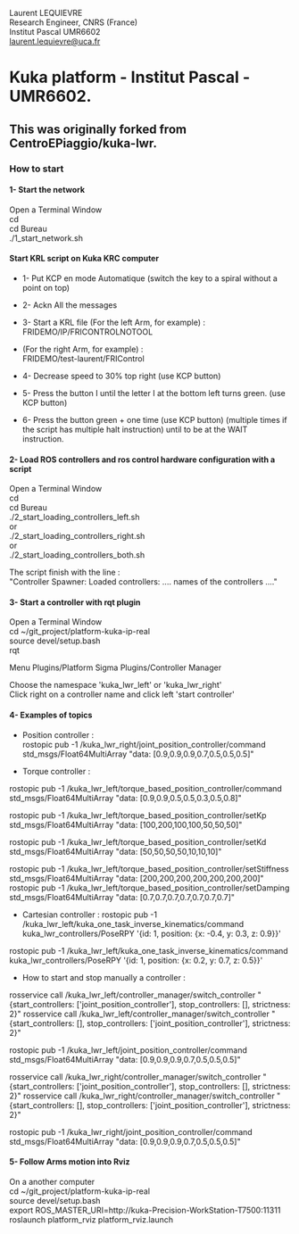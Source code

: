 Laurent LEQUIEVRE<br/>
Research Engineer, CNRS (France)<br/>
Institut Pascal UMR6602<br/>
laurent.lequievre@uca.fr<br/>

# Kuka platform - Institut Pascal - UMR6602.
## This was originally forked from CentroEPiaggio/kuka-lwr.


### How to start

#### 1- Start the network
Open a Terminal Window<br/>
cd<br/>
cd Bureau<br/>
./1_start_network.sh<br/>

#### Start KRL script on Kuka KRC computer
- 1- Put KCP en mode Automatique (switch the key to a spiral without a point on top)<br/>

- 2- Ackn All the messages<br/>
 
- 3- Start a KRL file (For the left Arm, for example) :<br/>
FRIDEMO/IP/FRICONTROLNOTOOL<br/>

- (For the right Arm, for example) :<br/>
FRIDEMO/test-laurent/FRIControl<br/>

- 4- Decrease speed to 30% top right (use KCP button)<br/>

- 5- Press the button I until the letter I at the bottom left turns green. (use KCP button)<br/>

- 6- Press the button green + one time (use KCP button) (multiple times if the script has multiple halt instruction) until to be at the WAIT instruction.<br/>

#### 2- Load ROS controllers and ros control hardware configuration with a script
Open a Terminal Window<br/>
cd<br/>
cd Bureau<br/>
./2_start_loading_controllers_left.sh<br/>
or<br/>
./2_start_loading_controllers_right.sh<br/>
or<br/>
./2_start_loading_controllers_both.sh<br/>

The script finish with the line :<br/>
"Controller Spawner: Loaded controllers: .... names of the controllers ...."


#### 3- Start a controller with rqt plugin

Open a Terminal Window<br/>
cd ~/git_project/platform-kuka-ip-real<br/>
source devel/setup.bash<br/>
rqt<br/>

Menu Plugins/Platform Sigma Plugins/Controller Manager<br/>

Choose the namespace 'kuka_lwr_left' or 'kuka_lwr_right'<br/>
Click right on a controller name and click left 'start controller'<br/>


#### 4- Examples of topics

- Position controller :<br/>
rostopic pub -1 /kuka_lwr_right/joint_position_controller/command std_msgs/Float64MultiArray "data: [0.9,0.9,0.9,0.7,0.5,0.5,0.5]"

- Torque controller :<br/>

rostopic pub -1 /kuka_lwr_left/torque_based_position_controller/command std_msgs/Float64MultiArray "data: [0.9,0.9,0.5,0.5,0.3,0.5,0.8]"

rostopic pub -1 /kuka_lwr_left/torque_based_position_controller/setKp std_msgs/Float64MultiArray "data: [100,200,100,100,50,50,50]"

rostopic pub -1 /kuka_lwr_left/torque_based_position_controller/setKd std_msgs/Float64MultiArray "data: [50,50,50,50,10,10,10]"

rostopic pub -1 /kuka_lwr_left/torque_based_position_controller/setStiffness std_msgs/Float64MultiArray "data: [200,200,200,200,200,200,200]"
rostopic pub -1 /kuka_lwr_left/torque_based_position_controller/setDamping std_msgs/Float64MultiArray "data: [0.7,0.7,0.7,0.7,0.7,0.7,0.7]"


- Cartesian controller :
rostopic pub -1 /kuka_lwr_left/kuka_one_task_inverse_kinematics/command kuka_lwr_controllers/PoseRPY '{id: 1, position: {x: -0.4, y: 0.3, z: 0.9}}'

rostopic pub -1 /kuka_lwr_left/kuka_one_task_inverse_kinematics/command kuka_lwr_controllers/PoseRPY '{id: 1, position: {x: 0.2, y: 0.7, z: 0.5}}'


- How to start and stop manually a controller :


rosservice call /kuka_lwr_left/controller_manager/switch_controller "{start_controllers: ['joint_position_controller'], stop_controllers: [], strictness: 2}"
rosservice call /kuka_lwr_left/controller_manager/switch_controller "{start_controllers: [], stop_controllers: ['joint_position_controller'], strictness: 2}"

rostopic pub -1 /kuka_lwr_left/joint_position_controller/command std_msgs/Float64MultiArray "data: [0.9,0.9,0.9,0.7,0.5,0.5,0.5]"



rosservice call /kuka_lwr_right/controller_manager/switch_controller "{start_controllers: ['joint_position_controller'], stop_controllers: [], strictness: 2}"
rosservice call /kuka_lwr_right/controller_manager/switch_controller "{start_controllers: [], stop_controllers: ['joint_position_controller'], strictness: 2}"

rostopic pub -1 /kuka_lwr_right/joint_position_controller/command std_msgs/Float64MultiArray "data: [0.9,0.9,0.9,0.7,0.5,0.5,0.5]"


#### 5- Follow Arms motion into Rviz
On a another computer<br/>
cd ~/git_project/platform-kuka-ip-real<br/>
source devel/setup.bash<br/>
export ROS_MASTER_URI=http://kuka-Precision-WorkStation-T7500:11311<br/>
roslaunch platform_rviz platform_rviz.launch<br/>


